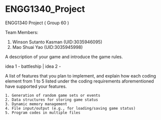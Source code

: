 # ENGG1340_Project
ENGG1340 Project ( Group 60 )


Team Members:
1. Winson Sutanto Kasman (UID:3035946095)
2. Mao Shuai Yao (UID:3035945998)

A description of your game and introduce the game rules.

idea 1 - battleship |
idea 2 - 

A list of features that you plan to implement, and explain how each coding element from 1 to 5 listed under the coding requirements aforementioned have supported your features.

    1. Generation of random game sets or events
    2. Data structures for storing game status
    3. Dynamic memory management
    4. File input/output (e.g., for loading/saving game status)
    5. Program codes in multiple files
